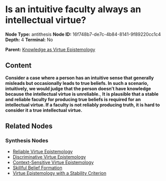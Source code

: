# Is an intuitive faculty always an intellectual virtue?

**Node Type:** antithesis
**Node ID:** 16f748b7-de7c-4b84-8141-9f89220cc1c4
**Depth:** 4
**Terminal:** No

**Parent:** [Knowledge as Virtue Epistemology](knowledge-as-virtue-epistemology-synthesis-916eea32-eeaa-4ef8-aac3-837f42ba6291.md)

## Content

**Consider a case where a person has an intuitive sense that generally misleads but occasionally leads to true beliefs. In such a scenario, intuitively, we would judge that the person doesn’t have knowledge because the intellectual virtue is unreliable.**, **It is plausible that a stable and reliable faculty for producing true beliefs is required for an intellectual virtue. If a faculty is not reliably producing truth, it is hard to consider it a true intellectual virtue.**

## Related Nodes

### Synthesis Nodes

- [Reliable Virtue Epistemology](reliable-virtue-epistemology-synthesis-802e85ad-e47d-41eb-a01b-a2c4ffc79e8d.md)
- [Discriminative Virtue Epistemology](discriminative-virtue-epistemology-synthesis-8c36511d-9db8-4973-a7df-ddc5b1db7f8c.md)
- [Context-Sensitive Virtue Epistemology](context-sensitive-virtue-epistemology-synthesis-a8b60e1d-1fa4-43d6-8db2-70edbce91a7f.md)
- [Skillful Belief Formation](skillful-belief-formation-synthesis-462ade31-a553-475f-8952-a254b6099203.md)
- [Virtue Epistemology with a Stability Criterion](virtue-epistemology-with-a-stability-criterion-synthesis-9e6ac027-1b8a-4882-a1da-9b41331045f6.md)
